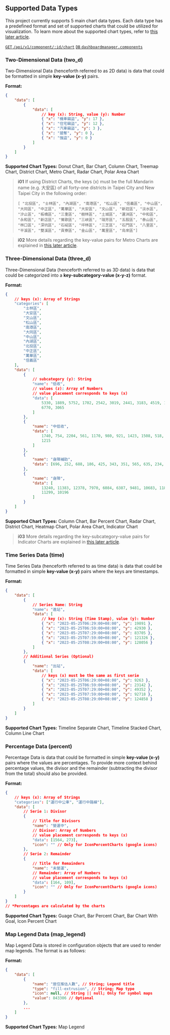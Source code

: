 ## Supported Data Types

This project currently supports 5 main chart data types. Each data type has a predefined format and set of supported charts that could be utilized for visualization. To learn more about the supported chart types, refer to [this later article](/front-end/supported-chart-types).

[`GET` `/api/v1/component/:id/chart`](/back-end/component-data-apis) [`DB` `dashboardmanager.components`](/back-end/components-db)

<!-- _[Try out the API in our API Tester](/api)_ -->

### Two-Dimensional Data (two_d)

Two-Dimensional Data (henceforth referred to as 2D data) is data that could be formatted in simple **key-value (x-y)** pairs.

**Format:**

```json
{
	"data": [
		{
			"data": [
				// key (x): String, value (y): Number
				{ "x": "機車竊盜", "y": 17 },
				{ "x": "住宅竊盜", "y": 12 },
				{ "x": "汽車竊盜", "y": 3 },
				{ "x": "搶奪", "y": 0 },
				{ "x": "強盜", "y": 0 }
			]
		}
	]
}
```

**Supported Chart Types:** Donut Chart, Bar Chart, Column Chart, Treemap Chart, District Chart, Metro Chart, Radar Chart, Polar Area Chart

> **i01**
> If using District Charts, the keys (x) must be the full Mandarin name (e.g. 大安區) of all forty-one districts in Taipei City and New Taipei City in the following order:
>
> `[ "北投區", "士林區", "內湖區", "南港區", "松山區", "信義區", "中山區", "大同區", "中正區", "萬華區", "大安區", "文山區", "新莊區", "淡水區", "汐止區", "板橋區", "三重區", "樹林區", "土城區", "蘆洲區", "中和區", "永和區", "新店區", "鶯歌區", "三峽區", "瑞芳區", "五股區", "泰山區", "林口區", "深坑區", "石碇區", "坪林區", "三芝區", "石門區", "八里區", "平溪區", "雙溪區", "貢寮區", "金山區", "萬里區", "烏來區"]`

> **i02**
> More details regarding the key-value pairs for Metro Charts are explained in [this later article](/front-end/supported-chart-types#metro-chart).

### Three-Dimensional Data (three_d)

Three-Dimensional Data (henceforth referred to as 3D data) is data that could be categorized into a **key-subcategory-value (x-y-z)** format.

**Format:**

```json
{
	// keys (x): Array of Strings
	"categories": [
		"士林區",
		"大安區",
		"文山區",
		"松山區",
		"南港區",
		"大同區",
		"中山區",
		"內湖區",
		"北投區",
		"中正區",
		"萬華區",
		"信義區"
	],
	"data": [
		{
			// subcategory (y): String
			"name": "低收",
			// values (z): Array of Numbers
			// value placement corresponds to keys (x)
			"data": [
				5330, 1889, 5752, 1702, 2542, 3019, 2441, 3183, 4519, 1773,
				6770, 3065
			]
		},
		{
			"name": "中低收",
			"data": [
				1740, 754, 2204, 561, 1170, 980, 921, 1423, 1508, 518, 2540,
				1215
			]
		},
		{
			"name": "身障補助",
			"data": [696, 252, 688, 186, 425, 343, 351, 565, 635, 234, 751, 442]
		},
		{
			"name": "身障",
			"data": [
				13240, 11383, 12378, 7970, 6084, 6387, 9481, 10683, 11800, 6401,
				11299, 10196
			]
		}
	]
}
```

**Supported Chart Types:** Column Chart, Bar Percent Chart, Radar Chart, District Chart, Heatmap Chart, Polar Area Chart, Indicator Chart

> **i03**
> More details regarding the key-subcategory-value pairs for Indicator Charts are explained in [this later article](/front-end/supported-chart-types#indicator-chart).

### Time Series Data (time)

Time Series Data (henceforth referred to as time data) is data that could be formatted in simple **key-value (x-y)** pairs where the keys are timestamps.

**Format:**

```json
{
	"data": [
		{
			// Series Name: String
			"name": "進站",
			"data": [
				// key (x): String (Time Stamp), value (y): Number
				{ "x": "2023-05-25T06:29:00+08:00", "y": 19891 },
				{ "x": "2023-05-25T06:59:00+08:00", "y": 42930 },
				{ "x": "2023-05-25T07:29:00+08:00", "y": 83705 },
				{ "x": "2023-05-25T07:59:00+08:00", "y": 121326 },
				{ "x": "2023-05-25T08:29:00+08:00", "y": 128056 }
			]
		},
		// Additional Series (Optional)
		{
			"name": "出站",
			"data": [
				// keys (x) must be the same as first serie
				{ "x": "2023-05-25T06:29:00+08:00", "y": 9263 },
				{ "x": "2023-05-25T06:59:00+08:00", "y": 23142 },
				{ "x": "2023-05-25T07:29:00+08:00", "y": 49352 },
				{ "x": "2023-05-25T07:59:00+08:00", "y": 92718 },
				{ "x": "2023-05-25T08:29:00+08:00", "y": 124858 }
			]
		}
	]
}
```

**Supported Chart Types:** Timeline Separate Chart, Timeline Stacked Chart, Column Line Chart

### Percentage Data (percent)

Percentage Data is data that could be formatted in simple **key-value (x-y)** pairs where the values are percentages. To provide more context behind percentage values, the divisor and the remainder (subtracting the divisor from the total) should also be provided.

**Format:**

```json
{
	// keys (x): Array of Strings
	"categories": ["運行中公車", "運行中路線"],
	"data": [
		// Serie 1: Divisor
		{
			// Title for Divisors
			"name": "營運中",
			// Divisor: Array of Numbers
			// value placement corresponds to keys (x)
			"data": [1564, 273],
			"icon": "" // Only for IconPercentCharts (google icons)
		},
		// Serie 2: Remainder
		{
			// Title for Remainders
			"name": "未營運",
			// Remainder: Array of Numbers
			// value placement corresponds to keys (x)
			"data": [164, 109],
			"icon": "" // Only for IconPercentCharts (google icons)
		}
	]
}
// *Percentages are calculated by the charts
```

**Supported Chart Types:** Guage Chart, Bar Percent Chart, Bar Chart With Goal, Icon Percent Chart

### Map Legend Data (map_legend)

Map Legend Data is stored in configuration objects that are used to render map legends. The format is as follows:

**Format:**

```json
{
	"data": [
		{
			"name": "居住推估人數", // String; Legend title
			"type": "fill-extrusion", // String; Map type
			"icon": null, // String || null; Only for symbol maps
			"value": 843306 // Optional
		},
		...
	]
}
```

**Supported Chart Types:** Map Legend
